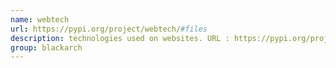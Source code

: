 ```yaml
---
name: webtech
url: https://pypi.org/project/webtech/#files
description: technologies used on websites. URL : https://pypi.org/project/webtech/#files Groups : blackarch blackarch-webapp blackarch-recon blackarch-scanner blackarch-fingerprint
group: blackarch
---
```

